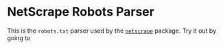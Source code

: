 # NetScrape Robots Parser

This is the `robots.txt` parser used by the
[`netscrape`](https://www.npmjs.com/packages/netscrape) package. Try it out by
going to
